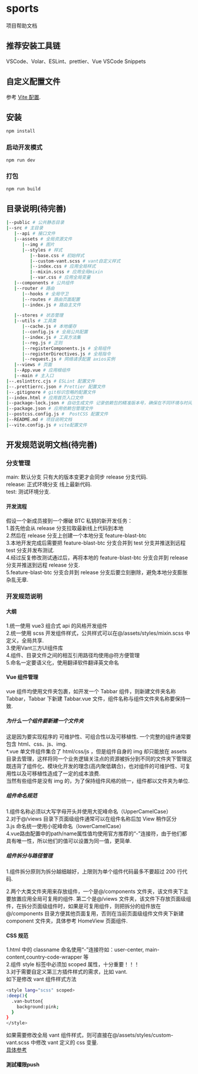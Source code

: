 # sports

项目帮助文档

## 推荐安装工具链

VSCode、Volar、ESLint、prettier、Vue VSCode Snippets

## 自定义配置文件

参考 [Vite 配置](https://vitejs.dev/config/).

## 安装

```sh
npm install
```

### 启动开发模式

```sh
npm run dev
```

### 打包

```sh
npm run build
```

<!-- ### Lint with [ESLint](https://eslint.org/)

```sh
npm run lint
``` -->

## 目录说明(待完善)

```sh
|--public # 公共静态目录
|--src # 主目录
   |--api # 接口文件
   |--assets # 全局资源文件
      |--img # 图片
      |--styles # 样式
         |--base.css # 初始样式
         |--custom-vant.scss # vant自定义样式
         |--index.css # 应用全局样式
         |--mixin.scss # 应用全局mixin
         |--var.css # 应用全局变量
   |--components # 公共组件
   |--router # 路由
      |--hooks # 全局守卫
      |--routes # 路由页面配置
      |--index.js # 路由主文件

   |--stores # 状态管理
   |--utils # 工具类
      |--cache.js # 本地缓存
      |--config.js # 全局公共配置
      |--index.js # 工具方法集
      |--reg.js # 正则
      |--registerComponents.js # 全局组件
      |--registerDirectives.js # 全局指令
      |--request.js # 网络请求配置 axios实例
   |--views # 页面
   |--App.vue # 应用根组件
   |--main # 主入口
|--.eslinttrc.cjs # ESLint 配置文件
|--.prettierrc.json # Prettier 配置文件
|--.gitignore # git标识忽略的配置文件
|--index.html # 应用首页入口文件
|--package-lock.json # 自动生成文件 记录依赖包的精准版本号，确保在不同环境与时间点安装的依赖包的版本一致.
|--package.json # 应用依赖包管理文件
|--postcss.config.js #  PostCSS 配置文件
|--README.md # 项目说明文档
|--vite.config.js # vite配置文件
```

## 开发规范说明文档(待完善)

### 分支管理

main: 默认分支 只有大的版本变更才会同步 release 分支代码.  
release: 正式环境分支 线上最新代码.  
test: 测试环境分支.

#### 开发流程

假设一个新成员接到一个爆破 BTC 私钥的新开发任务：  
1.首先他会从 release 分支拉取最新线上代码到本地  
2.然后在 release 分支上创建一个本地分支 feature-blast-btc  
3.本地开发完成后需要把 feature-blast-btc 分支合并到 test 分支并推送到远程 test 分支并发布测试.  
4.经过反复修改测试通过后，再将本地的 feature-blast-btc 分支合并到 release 分支并推送到远程 release 分支.  
5.feature-blast-btc 分支合并到 release 分支后要立刻删除，避免本地分支膨胀杂乱无章.

### 开发规范说明

#### 大纲

1.统一使用 vue3 组合式 api 的风格开发组件  
2.统一使用 scss 开发组件样式，公共样式可以在@/assets/styles/mixin.scss 中定义，全局共享.  
3.使用Vant三方UI组件库  
4.组件、目录文件之间的相互引用路径均使用@符方便管理  
5.命名一定要语义化，使用翻译软件翻译英文命名

#### Vue 组件管理

vue 组件均使用文件夹包裹，如开发一个 Tabbar 组件，则新建文件夹名称 Tabbar，Tabbar 下新建 Tabbar.vue 文件，组件名称与组件文件夹名称要保持一致.

##### 为什么一个组件要新建一个文件夹

这是因为要实现程序的 可维护性、可组合性以及可移植性. 一个完整的组件通常要包含 html、css、js、img.    
\*.vue 单文件组件集合了 html/css/js ，但是组件自身的 img 却只能放在 assets 目录去管理，这样将同一个业务逻辑关注点的资源被拆分到不同的文件夹下管理这既违背了组件化、模块化开发的理念(高内聚低耦合)，也对组件的可维护性、可复用性以及可移植性造成了一定的成本浪费.     
当然有些组件是没有 img 的，为了保持组件风格的统一，组件都以文件夹为单位.

##### 组件命名规范

1.组件名称必须以大写字母开头并使用大驼峰命名（UpperCamelCase）  
2.对于@/views 目录下页面级组件通常可以在组件名称后加 View 稍作区分  
3.js 命名统一使用小驼峰命名（lowerCamelCase）      
4.vue路由配置中的path/name属性值均使用官方推荐的“-”连接符，由于他们都具有唯一性，所以他们的值可以设置为同一值，更简单.

##### 组件拆分与路径管理

1.组件拆分原则为拆分越细越好，上限则为单个组件代码最多不要超过 200 行代码.

2.两个大类文件夹用来存放组件，一个是@/components 文件夹，该文件夹下主要放置应用全局可复用的组件. 第二个是@/views 文件夹，该文件下存放页面级组件，在拆分页面级组件时，如果是可复用组件，则把拆分的组件放在@/components 目录方便其他页面复用，否则在当前页面级组件文件夹下新建 component 文件夹，具体参考 HomeView 页面组件.

#### CSS 规范

1.html 中的 classname 命名使用“-”连接符如：user-center, main-content,country-code-wrapper 等  
2.组件 style 标签中必须加 scoped 属性，十分重要！！！  
3.对于需要自定义第三方插件样式的需求，比如 vant.  
如下是修改 vant 组件样式方法
```sh
<style lang="scss" scoped>
:deep(){
  .van-button{
    background:pink;
  }
}
</style>
```

如果需要修改全局 vant 组件样式，则可直接在@/assets/styles/custom-vant.scss 中修改 vant 定义的 css 变量.  
[具体参考](https://vant-ui.github.io/vant/#/zh-CN/config-provider)

#### 測試權限push